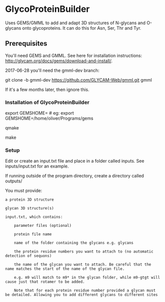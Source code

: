 # GlycoProteinBuilder
Uses GEMS/GMML to add and adapt 3D structures of N-glycans and O-glycans onto glycoproteins. It can do this for Asn, Ser, Thr and Tyr.

## Prerequisites

You'll need GEMS and GMML. See here for installation instructions: http://glycam.org/docs/gems/download-and-install/.

2017-06-28 you'll need the gmml-dev branch:

git clone -b gmml-dev https://github.com/GLYCAM-Web/gmml.git gmml

If it's a few months later, then ignore this.

### Installation of GlycoProteinBuilder
export GEMSHOME=<Your Path To Gems > # eg: export GEMSHOME=/home/oliver/Programs/gems

qmake

make

### Setup
Edit or create an input.txt file and place in a folder called inputs. See inputs/input.txt for an example.

If running outside of the program directory, create a directory called outputs/

You must provide:

    a protein 3D structure

    glycan 3D structure(s)

    input.txt, which contains:

        parameter files (optional)

        protein file name

        name of the folder containing the glycans e.g. glycans

        the protein residue numbers you want to attach to (no automatic detection of sequons)

        the name of the glycan you want to attach. Be careful that the name matches the start of the name of the glycan file.

        e.g. m9 will match to m9* in the glycan folder, while m9-gtgt will cause just that rotamer to be added.

        Note that for each protein residue number provided a glycan must be detailed. Allowing you to add different glycans to different sites

